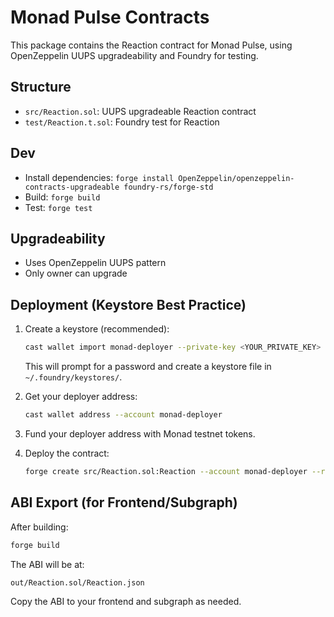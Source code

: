 # Monad Pulse Contracts

This package contains the Reaction contract for Monad Pulse, using OpenZeppelin UUPS upgradeability and Foundry for testing.

## Structure

- `src/Reaction.sol`: UUPS upgradeable Reaction contract
- `test/Reaction.t.sol`: Foundry test for Reaction

## Dev

- Install dependencies: `forge install OpenZeppelin/openzeppelin-contracts-upgradeable foundry-rs/forge-std`
- Build: `forge build`
- Test: `forge test`

## Upgradeability

- Uses OpenZeppelin UUPS pattern
- Only owner can upgrade

## Deployment (Keystore Best Practice)

1. Create a keystore (recommended):

   ```sh
   cast wallet import monad-deployer --private-key <YOUR_PRIVATE_KEY>
   ```

   This will prompt for a password and create a keystore file in `~/.foundry/keystores/`.

2. Get your deployer address:

   ```sh
   cast wallet address --account monad-deployer
   ```

3. Fund your deployer address with Monad testnet tokens.

4. Deploy the contract:
   ```sh
   forge create src/Reaction.sol:Reaction --account monad-deployer --rpc-url https://testnet-rpc.monad.xyz --broadcast
   ```

## ABI Export (for Frontend/Subgraph)

After building:

```sh
forge build
```

The ABI will be at:

```
out/Reaction.sol/Reaction.json
```

Copy the ABI to your frontend and subgraph as needed.
